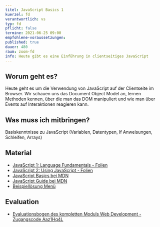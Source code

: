 ```yaml
---
titel: JavaScript Basics 1
kuerzel: fd
verantwortlich: vs
typ: fd
pflicht: false
termine: 2021-06-25 09:00
empfohlene-voraussetzungen: 
published: true
dauer: 480
raum: zoom-fd
info: Heute gibt es eine Einführung in clientseitiges JavaScript
---
```


## Worum geht es?
Heute geht es um die Verwendung von JavaScript auf der Clientseite im Browser. Wir schauen uns das Document Object Model an, lernen  Methoden kennen, über die man das DOM manipuliert und wie man über Events auf Interaktionen reagieren kann.

## Was muss ich mitbringen?
Basiskenntnisse zu JavaScript (Variablen, Datentypen, If Anweisungen, Schleifen, Arrays)

## Material
- [JavaScript 1: Language Fundamentals - Folien](../../material/frontend-development-1/session-5/slides/Chapter08-JavaScript1LanguageFundamentals.pdf)
- [JavaScript 2: Using JavaScript - Folien](../../material/frontend-development-1/session-5/slides/Chapter09-JavaScript2UsingJavaScript.pdf)
- [JavaScript Basics bei MDN](https://developer.mozilla.org/de/Learn/Getting_started_with_the_web/JavaScript_basis)
- [JavaScript Guide bei MDN](https://developer.mozilla.org/de/docs/Web/JavaScript/Guide)
- [Beispiellösung Menü](https://github.com/mi-classroom/js-aufgabe-dropdown-menu-slideshow-cnoss)

## Evaluation
- [Evaluationsbogen des kompletten Moduls Web Development - Zugangscode Aaz1Hq4L](https://evasys.fh-koeln.de/evasys/online.php)
